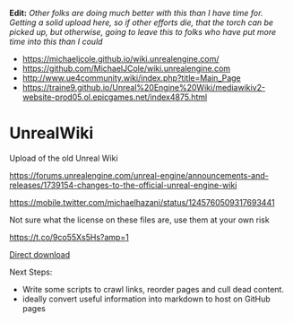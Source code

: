 **Edit:** _Other folks are doing much better with this than I have time for. Getting a solid upload here, so if other efforts die, that the torch can be picked up, but otherwise, going to leave this to folks who have put more time into this than I could_

- https://michaeljcole.github.io/wiki.unrealengine.com/ 
- https://github.com/MichaelJCole/wiki.unrealengine.com
- http://www.ue4community.wiki/index.php?title=Main_Page
- https://traine9.github.io/Unreal%20Engine%20Wiki/mediawikiv2-website-prod05.ol.epicgames.net/index4875.html

# UnrealWiki
Upload of the old Unreal Wiki

https://forums.unrealengine.com/unreal-engine/announcements-and-releases/1739154-changes-to-the-official-unreal-engine-wiki

https://mobile.twitter.com/michaelhazani/status/1245760509317693441 

Not sure what the license on these files are, use them at your own risk

https://t.co/9co55Xs5Hs?amp=1

[Direct download](https://epicgames.ent.box.com/s/2e5hhlvqyu9octooxbkgwt2xdmmrea9z)

Next Steps:
- Write some scripts to crawl links, reorder pages and cull dead content. 
- ideally convert useful information into markdown to host on GitHub pages
